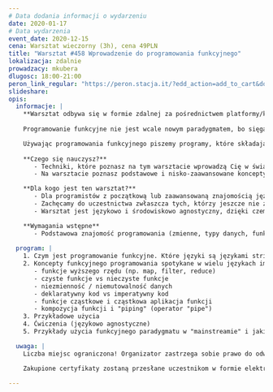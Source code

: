 ```yaml
---
# Data dodania informacji o wydarzeniu
date: 2020-01-17
# Data wydarzenia
event_date: 2020-12-15
cena: Warsztat wieczorny (3h), cena 49PLN
title: "Warsztat #458 Wprowadzenie do programowania funkcyjnego"
lokalizacja: zdalnie
prowadzacy: mkubera
dlugosc: 18:00-21:00
peron_link_regular: "https://peron.stacja.it/?edd_action=add_to_cart&download_id=4779&edd_options[price_id]=1"
slideshare:
opis:
  informacje: |
    **Warsztat odbywa się w formie zdalnej za pośrednictwem platformy/komunikatora online, z wykorzystaniem dźwięku, obrazu z kamery, udostępniania ekranu komputera prowadzącego i uczestników.** 
    
    Programowanie funkcyjne nie jest wcale nowym paradygmatem, bo sięga aż lat 60-tych i pomimo, że zostało nieco zapomniane, dziś znów zyskuje na popularności. I słusznie, bo pozwala pisać zwięzły deklaratywny kod (wyrażający "co" komputer ma wykonać, a nie "jak"), który jest łatwiejszy w testowaniu i trudniej w nim o błędy. 

    Używając programowania funkcyjnego piszemy programy, które składają się jedynie z funkcji, które są "czyste" - jeśli damy im ten sam argument to zwrócą tę samą wartość i nigdy nie zmienią niczego innego w programie. Czyste funkcje są łatwiejsze w testowaniu (zwłaszcza jednostkowym), a zbudowane z nich programy mają mniej bugów. 
    
    **Czego się nauczysz?**
       - Techniki, które poznasz na tym warsztacie wprowadzą Cię w świat programowania funkcyjnego i pozwolą Ci stać się bardziej wszechstronnym programistą. Przy odrobinie otwartości na deklaratywny styl kodowania nauczysz się pisać kod, który jest zwięzły i łatwy do czytania i utrzymywania zarówno dla Ciebie, jak i innych. 
       - Na warsztacie poznasz podstawowe i nisko-zaawansowane koncepty paradygmatu funkcyjnego programowania, które można wykorzystać w rozmaitych językach imperatywnych, takich jak Java, C#, Python, Ruby, PHP, JavaScript / NodeJS, Go, Swift i innych. Poznasz użyteczność paradygmatu i jaką wartość niesie w sensie pisania aplikacji, które są łatwiejsze w testowaniu i utrzymaniu.

    **Dla kogo jest ten warsztat?**
       - Dla programistów z początkową lub zaawansowaną znajomością języków imperatywnych, którzy chcą poszerzyć swój zestaw narzędzi programistycznych o paradygmat funkcyjny. 
       - Zachęcamy do uczestnictwa zwłaszcza tych, którzy jeszcze nie zetknęli się z programowaniem funkcyjnym lub mieli problemy ze zrozumieniem jakie niesie ze sobą korzyści! 
       - Warsztat jest językowo i środowiskowo agnostyczny, dzięki czemu nadaje się dla programistów różnych języków - zarówno front, jak i backendowych.

    **Wymagania wstępne**
       - Podstawowa znajomość programowania (zmienne, typy danych, funkcje, pętle, if-else, etc.)
       
  program: |
    1. Czym jest programowanie funkcyjne. Które języki są językami stricte funkcyjnymi, a które jedynie używają funkcyjnego paradygmatu.
    2. Koncepty funkcyjnego programowania spotykane w wielu językach imperatywnych, m.in.:
       - funkcje wyższego rzędu (np. map, filter, reduce)
       - czyste funkcje vs nieczyste funkcje
       - niezmienność / niemutowalność danych
       - deklaratywny kod vs imperatywny kod
       - funkcje cząstkowe i cząstkowa aplikacja funkcji
       - kompozycja funkcji i "piping" (operator "pipe")
    3. Przykładowe użycia
    4. Ćwiczenia (językowo agnostyczne)
    5. Przykłady użycia funkcyjnego paradygmatu w "mainstreamie" i jakie są możliwe "przejścia" pomiędzy językami (np. z Ruby do Elixir, z C# do F#, z Javy do Scali)

  uwaga: |
    Liczba miejsc ograniczona! Organizator zastrzega sobie prawo do odwołania wydarzenia w przypadku niezgłoszenia się minimalnej liczby uczestników.

    Zakupione certyfikaty zostaną przesłane uczestnikom w formie elektronicznej po warsztacie. Jeśli chcesz otrzymać zakupiony certyfikat w formie papierowej, zgłoś to mailowo na adres kontakt@stacja.it. 
    
---
```

